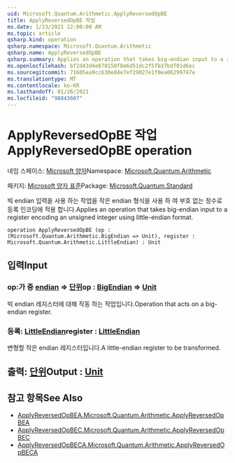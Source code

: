 ```yaml
---
uid: Microsoft.Quantum.Arithmetic.ApplyReversedOpBE
title: ApplyReversedOpBE 작업
ms.date: 1/23/2021 12:00:00 AM
ms.topic: article
qsharp.kind: operation
qsharp.namespace: Microsoft.Quantum.Arithmetic
qsharp.name: ApplyReversedOpBE
qsharp.summary: Applies an operation that takes big-endian input to a register encoding an unsigned integer using little-endian format.
ms.openlocfilehash: bf2d43d4e870150f8e6d51dc2f5fb37bdf01d6ec
ms.sourcegitcommit: 71605ea9cc630e84e7ef29027e1f0ea06299747e
ms.translationtype: MT
ms.contentlocale: ko-KR
ms.lasthandoff: 01/26/2021
ms.locfileid: "98843607"
---
```

# <a name="applyreversedopbe-operation"></a><span data-ttu-id="8dbd6-102">ApplyReversedOpBE 작업</span><span class="sxs-lookup"><span data-stu-id="8dbd6-102">ApplyReversedOpBE operation</span></span>

<span data-ttu-id="8dbd6-103">네임 스페이스: [Microsoft 양자](xref:Microsoft.Quantum.Arithmetic)</span><span class="sxs-lookup"><span data-stu-id="8dbd6-103">Namespace: [Microsoft.Quantum.Arithmetic](xref:Microsoft.Quantum.Arithmetic)</span></span>

<span data-ttu-id="8dbd6-104">패키지: [Microsoft 양자 표준](https://nuget.org/packages/Microsoft.Quantum.Standard)</span><span class="sxs-lookup"><span data-stu-id="8dbd6-104">Package: [Microsoft.Quantum.Standard](https://nuget.org/packages/Microsoft.Quantum.Standard)</span></span>


<span data-ttu-id="8dbd6-105">빅 endian 입력을 사용 하는 작업을 작은 endian 형식을 사용 하 여 부호 없는 정수로 등록 인코딩에 적용 합니다.</span><span class="sxs-lookup"><span data-stu-id="8dbd6-105">Applies an operation that takes big-endian input to a register encoding an unsigned integer using little-endian format.</span></span>

```qsharp
operation ApplyReversedOpBE (op : (Microsoft.Quantum.Arithmetic.BigEndian => Unit), register : Microsoft.Quantum.Arithmetic.LittleEndian) : Unit
```


## <a name="input"></a><span data-ttu-id="8dbd6-106">입력</span><span class="sxs-lookup"><span data-stu-id="8dbd6-106">Input</span></span>

### <a name="op--bigendian--unit"></a><span data-ttu-id="8dbd6-107">op:가 중 [endian](xref:Microsoft.Quantum.Arithmetic.BigEndian) => [단위](xref:microsoft.quantum.lang-ref.unit)</span><span class="sxs-lookup"><span data-stu-id="8dbd6-107">op : [BigEndian](xref:Microsoft.Quantum.Arithmetic.BigEndian) => [Unit](xref:microsoft.quantum.lang-ref.unit)</span></span> 

<span data-ttu-id="8dbd6-108">빅 endian 레지스터에 대해 작동 하는 작업입니다.</span><span class="sxs-lookup"><span data-stu-id="8dbd6-108">Operation that acts on a big-endian register.</span></span>


### <a name="register--littleendian"></a><span data-ttu-id="8dbd6-109">등록: [LittleEndian](xref:Microsoft.Quantum.Arithmetic.LittleEndian)</span><span class="sxs-lookup"><span data-stu-id="8dbd6-109">register : [LittleEndian](xref:Microsoft.Quantum.Arithmetic.LittleEndian)</span></span>

<span data-ttu-id="8dbd6-110">변형할 작은 endian 레지스터입니다.</span><span class="sxs-lookup"><span data-stu-id="8dbd6-110">A little-endian register to be transformed.</span></span>



## <a name="output--unit"></a><span data-ttu-id="8dbd6-111">출력: [단위](xref:microsoft.quantum.lang-ref.unit)</span><span class="sxs-lookup"><span data-stu-id="8dbd6-111">Output : [Unit](xref:microsoft.quantum.lang-ref.unit)</span></span>



## <a name="see-also"></a><span data-ttu-id="8dbd6-112">참고 항목</span><span class="sxs-lookup"><span data-stu-id="8dbd6-112">See Also</span></span>

- [<span data-ttu-id="8dbd6-113">ApplyReversedOpBEA.</span><span class="sxs-lookup"><span data-stu-id="8dbd6-113">Microsoft.Quantum.Arithmetic.ApplyReversedOpBEA</span></span>](xref:Microsoft.Quantum.Arithmetic.ApplyReversedOpBEA)
- [<span data-ttu-id="8dbd6-114">ApplyReversedOpBEC.</span><span class="sxs-lookup"><span data-stu-id="8dbd6-114">Microsoft.Quantum.Arithmetic.ApplyReversedOpBEC</span></span>](xref:Microsoft.Quantum.Arithmetic.ApplyReversedOpBEC)
- [<span data-ttu-id="8dbd6-115">ApplyReversedOpBECA.</span><span class="sxs-lookup"><span data-stu-id="8dbd6-115">Microsoft.Quantum.Arithmetic.ApplyReversedOpBECA</span></span>](xref:Microsoft.Quantum.Arithmetic.ApplyReversedOpBECA)